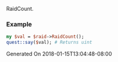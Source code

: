 RaidCount.
### Example

```perl
my $val = $raid->RaidCount();
quest::say($val); # Returns uint
```


Generated On 2018-01-15T13:04:48-08:00
